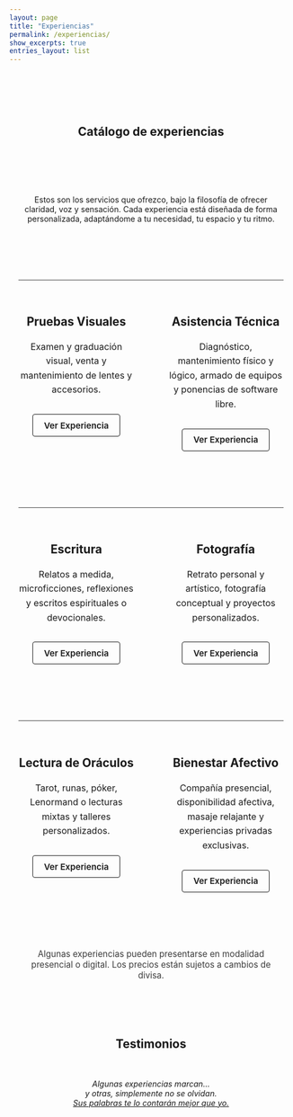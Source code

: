 ```yaml
---
layout: page
title: "Experiencias"
permalink: /experiencias/
show_excerpts: true
entries_layout: list
---
```


<section class="catalogo">
  <h1 style="text-align: center; margin-bottom: 100px;">Catálogo de experiencias</h1>
  <p style="text-align: center; max-width: 650px; margin: 0 auto 100px auto;">
    Estos son los servicios que ofrezco, bajo la filosofía de ofrecer claridad, voz y sensación. 
    Cada experiencia está diseñada de forma personalizada, adaptándome a tu necesidad, tu espacio y tu ritmo.
  </p>

  <!-- Técnico -->
  <section class="bloque">
    <div class="grid">
      <div class="experiencia">
        <h3>Pruebas Visuales</h3>
        <p>Examen y graduación visual, venta y mantenimiento de lentes y accesorios.</p>
        <a href="#" class="btn">Ver Experiencia</a>
      </div>
      <div class="experiencia">
        <h3>Asistencia Técnica</h3>
        <p>Diagnóstico, mantenimiento físico y lógico, armado de equipos y ponencias de software libre.</p>
        <a href="#" class="btn">Ver Experiencia</a>
      </div>
    </div>
  </section>

  <!-- Cultural -->
  <section class="bloque">
    <div class="grid">
      <div class="experiencia">
        <h3>Escritura</h3>
        <p>Relatos a medida, microficciones, reflexiones y escritos espirituales o devocionales.</p>
        <a href="#" class="btn">Ver Experiencia</a>
      </div>
      <div class="experiencia">
        <h3>Fotografía</h3>
        <p>Retrato personal y artístico, fotografía conceptual y proyectos personalizados.</p>
        <a href="#" class="btn">Ver Experiencia</a>
      </div>
    </div>
  </section>

  <!-- Íntimo -->
  <section class="bloque">
    <div class="grid">
      <div class="experiencia">
        <h3>Lectura de Oráculos</h3>
        <p>Tarot, runas, póker, Lenormand o lecturas mixtas y talleres personalizados.</p>
        <a href="#" class="btn">Ver Experiencia</a>
      </div>
      <div class="experiencia">
        <h3>Bienestar Afectivo</h3>
        <p>Compañía presencial, disponibilidad afectiva, masaje relajante y experiencias privadas exclusivas.</p>
        <a href="#" class="btn">Ver Experiencia</a>
      </div>
    </div>
  </section>

  <p class="nota" style="margin: 100px 0;">
    Algunas experiencias pueden presentarse en modalidad presencial o digital. Los precios están sujetos a cambios de divisa.
  </p>

  <h1 style="text-align: center; margin-bottom: 50px;">Testimonios</h1>
  <p style="text-align: center; font-style: italic; margin-bottom: 100px;">
    Algunas experiencias marcan...<br>
    y otras, simplemente no se olvidan.<br>
    <a href="/testimonios/" style="text-decoration: underline;">Sus palabras te lo contarán mejor que yo.</a>
  </p>
</section>

<style>
.catalogo {
  max-width: 900px;
  margin: 0 auto;
  padding: 4rem 1rem;
}

.bloque {
  border-top: 1px solid #444;
  padding-top: 2rem;
  margin-top: 100px; /* más espacio entre secciones */
}

.grid {
  display: grid;
  grid-template-columns: 1fr 1fr;
  row-gap: 100px;
  column-gap: 60px;
}

.experiencia {
  text-align: center;
}

.experiencia h3 {
  margin-bottom: 20px;
  font-size: 1.3rem;
}

.experiencia p {
  margin-bottom: 30px;
  font-size: 1rem;
  line-height: 1.6;
}

.btn {
  display: inline-block;
  padding: 0.6rem 1.2rem;
  border: 1px solid currentColor;
  text-decoration: none;
  font-weight: 600;
  font-size: 0.95rem;
  border-radius: 4px;
  transition: all 0.2s;
}

.btn:hover {
  background: rgba(255, 255, 255, 0.05);
}

.nota {
  font-size: 0.95rem;
  opacity: 0.85;
  text-align: center;
}
</style>
